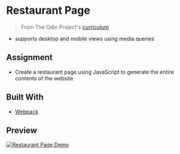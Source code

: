 # Restaurant Page

> From The Odin Project's [curriculum](https://www.theodinproject.com/courses/javascript/lessons/restaurant-page)

* supports desktop and mobile views using media queries

## Assignment
* Create a restaurant page using JavaScript to generate the entire contents of the website

## Built With
* [Webpack](https://webpack.js.org/)

## Preview

[![Restaurant Page Demo](/dist/images/preview-desktop-1.png)](https://ptrcktylr.github.io/restaurant/)